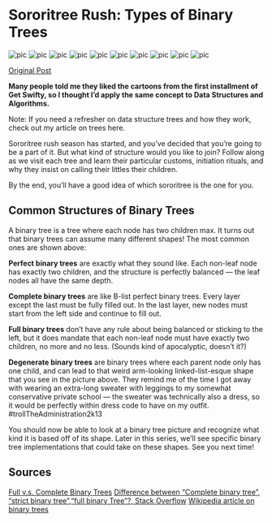# Sororitree Rush: Types of Binary Trees 

![pic](http://asianbarbie.com/wp-content/uploads/2017/11/sororitree_rush.jpg)
![pic](http://asianbarbie.com/wp-content/uploads/2017/11/1-1.jpg)
![pic](http://asianbarbie.com/wp-content/uploads/2017/11/2-2.jpg)
![pic](http://asianbarbie.com/wp-content/uploads/2017/11/3-1.jpg)
![pic](http://asianbarbie.com/wp-content/uploads/2017/11/4.jpg)
![pic](http://asianbarbie.com/wp-content/uploads/2017/11/5-1.jpg)
![pic](http://asianbarbie.com/wp-content/uploads/2017/11/6-2.jpg)
![pic](http://asianbarbie.com/wp-content/uploads/2017/11/7-1.jpg)
![pic](http://asianbarbie.com/wp-content/uploads/2017/11/8-1.jpg)
![pic](http://asianbarbie.com/wp-content/uploads/2017/11/9-1.jpg)

[Original Post](http://asianbarbie.com/types-of-binary-trees/)

**Many people told me they liked the cartoons from the first installment of Get Swifty, so I thought I’d apply the same concept to Data Structures and Algorithms.**

Note: If you need a refresher on data structure trees and how they work, check out my article on trees here.

Sororitree rush season has started, and you’ve decided that you’re going to be a part of it. But what kind of structure would you like to join? Follow along as we visit each tree and learn their particular customs, initiation rituals, and why they insist on calling their littles their children.

By the end, you’ll have a good idea of which sororitree is the one for you.

## Common Structures of Binary Trees

A binary tree is a tree where each node has two children max. It turns out that binary trees can assume many different shapes! The most common ones are shown above:

**Perfect binary trees** are exactly what they sound like. Each non-leaf node has exactly two children, and the structure is perfectly balanced — the leaf nodes all have the same depth.

**Complete binary trees** are like B-list perfect binary trees. Every layer except the last must be fully filled out. In the last layer, new nodes must start from the left side and continue to fill out.

**Full binary trees** don’t have any rule about being balanced or sticking to the left, but it does mandate that each non-leaf node must have exactly two children, no more and no less. (Sounds kind of apocalyptic, doesn’t it?)

**Degenerate binary trees** are binary trees where each parent node only has one child, and can lead to that weird arm-looking linked-list-esque shape that you see in the picture above. They remind me of the time I got away with wearing an extra-long sweater with leggings to my somewhat conservative private school — the sweater was technically also a dress, so it would be perfectly within dress code to have on my outfit. #trollTheAdministration2k13

You should now be able to look at a binary tree picture and recognize what kind it is based off of its shape. Later in this series, we’ll see specific binary tree implementations that could take on these shapes. See you next time!

## Sources

[Full v.s. Complete Binary Trees](http://web.cecs.pdx.edu/~sheard/course/Cs163/Doc/FullvsComplete.html)
[Difference between “Complete binary tree”, “strict binary tree”,“full binary Tree”?, Stack Overflow](https://stackoverflow.com/questions/12359660/difference-between-complete-binary-tree-strict-binary-tree-full-binary-tre)
[Wikipedia article on binary trees](https://en.wikipedia.org/wiki/Binary_tree)

